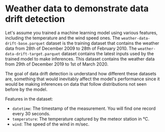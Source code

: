 # Weather data to demonstrate data drift detection

Let's assume you trained a machine learning model using various features, including the temperature and the wind speed ones. The `weather-data-drift-base.parquet` dataset is the training dataset that contains the weather data from 28th of December 2009 to 28th of February 2010. The `weather-data-drift-target.parquet` dataset contains the latest inputs used by the trained model to make inferences. This dataset contains the weather data from 29th of December 2019 to 1st of March 2020.

The goal of data drift detection is understand how different these datasets are, something that would inevitably affect the model's performance since it would be making inferences on data that follow distributions not seen before by the model.

Features in the dataset:

- `datetime`: The timestamp of the measurement. You will find one record every 30 seconds.
- `temperature`: The temperature captured by the meteor station in &deg;C.
- `wind`: The speed of the wind in m/sec.
